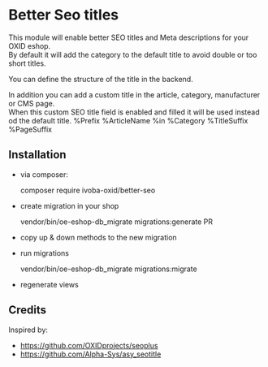 # Better Seo titles

This module will enable better SEO titles and Meta descriptions for your OXID eshop.  
By default it will add the category to the default title to avoid double or too short titles.  

You can define the structure of the title in the backend.  

In addition you can add a custom title in the article, category, manufacturer or CMS page.  
When this custom SEO title field is enabled and filled it will be used instead od the default title.
%Prefix %ArticleName %in %Category %TitleSuffix %PageSuffix

## Installation
- via composer:

    composer require ivoba-oxid/better-seo

- create migration in your shop

    vendor/bin/oe-eshop-db_migrate migrations:generate PR

- copy up & down methods to the new migration
- run migrations

    vendor/bin/oe-eshop-db_migrate migrations:migrate

- regenerate views

## Credits
Inspired by:
- https://github.com/OXIDprojects/seoplus
- https://github.com/Alpha-Sys/asy_seotitle

